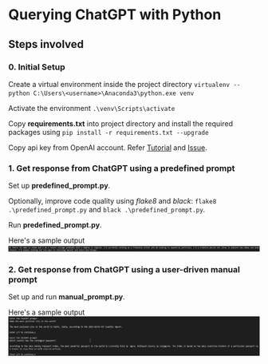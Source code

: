 # Querying ChatGPT with Python 

## Steps involved

### 0. Initial Setup

Create a virtual environment inside the project directory `virtualenv --python C:\Users\<username>\Anaconda3\python.exe venv`

Activate the environment `.\venv\Scripts\activate`

Copy **requirements.txt** into project directory and install the required packages using `pip install -r requirements.txt --upgrade`

Copy api key from OpenAI account. Refer [Tutorial](https://blog.enterprisedna.co/how-to-use-chatgpt-for-python/) and [Issue](https://community.openai.com/t/openai-error-invalidrequesterror-this-is-a-chat-model-and-not-supported-in-the-v1-completions-endpoint-did-you-mean-to-use-v1-chat-completions/314977).

### 1. Get response from ChatGPT using a predefined prompt

Set up **predefined_prompt.py**.

Optionally, improve code quality using *flake8* and *black*: `flake8 .\predefined_prompt.py` and `black .\predefined_prompt.py`.

Run **predefined_prompt.py**.

Here's a sample output
![](./images/output_predefined_prompt_py.png?raw=true "output_predefined_prompt")

### 2. Get response from ChatGPT using a user-driven manual prompt

Set up and run **manual_prompt.py**.

Here's a sample output
![](./images/output_manual_prompt_py.png?raw=true "output_manual_prompt")